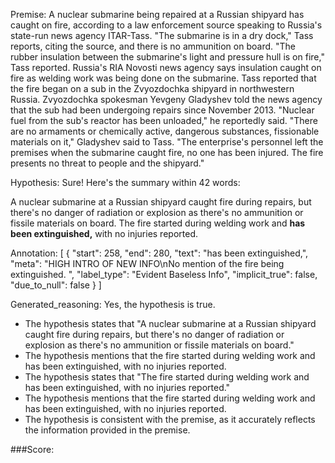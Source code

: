 
Premise:
A nuclear submarine being repaired at a Russian shipyard has caught on fire, according to a law enforcement source speaking to Russia's state-run news agency ITAR-Tass. "The submarine is in a dry dock," Tass reports, citing the source, and there is no ammunition on board. "The rubber insulation between the submarine's light and pressure hull is on fire," Tass reported. Russia's RIA Novosti news agency says insulation caught on fire as welding work was being done on the submarine. Tass reported that the fire began on a sub in the Zvyozdochka shipyard in northwestern Russia. Zvyozdochka spokesman Yevgeny Gladyshev told the news agency that the sub had been undergoing repairs since November 2013. "Nuclear fuel from the sub's reactor has been unloaded," he reportedly said. "There are no armaments or chemically active, dangerous substances, fissionable materials on it," Gladyshev said to Tass. "The enterprise's personnel left the premises when the submarine caught fire, no one has been injured. The fire presents no threat to people and the shipyard."


Hypothesis:
Sure! Here's the summary within 42 words:

A nuclear submarine at a Russian shipyard caught fire during repairs, but there's no danger of radiation or explosion as there's no ammunition or fissile materials on board. The fire started during welding work and **has been extinguished,** with no injuries reported.

Annotation:
[
  {
    "start": 258,
    "end": 280,
    "text": "has been extinguished,",
    "meta": "HIGH INTRO OF NEW INFO\nNo mention of the fire being extinguished. ",
    "label_type": "Evident Baseless Info",
    "implicit_true": false,
    "due_to_null": false
  }
]

Generated_reasoning:
Yes, the hypothesis is true. 
- The hypothesis states that "A nuclear submarine at a Russian shipyard caught fire during repairs, but there's no danger of radiation or explosion as there's no ammunition or fissile materials on board." 
- The hypothesis mentions that the fire started during welding work and has been extinguished, with no injuries reported. 
- The hypothesis states that "The fire started during welding work and has been extinguished, with no injuries reported." 
- The hypothesis mentions that the fire started during welding work and has been extinguished, with no injuries reported. 
- The hypothesis is consistent with the premise, as it accurately reflects the information provided in the premise.

###Score:
